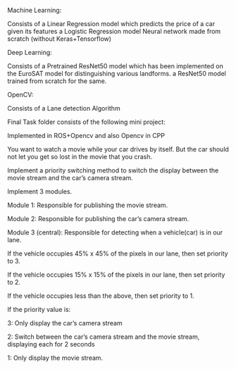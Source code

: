 Machine Learning:

Consists of 
a Linear Regression model which predicts the price of a car given its features
a Logistic Regression model
Neural network made from scratch (without Keras+Tensorflow)

Deep Learning:

Consists of
a Pretrained ResNet50 model which has been implemented on the EuroSAT model for distinguishing various landforms.
a ResNet50 model trained from scratch for the same.

OpenCV:

Consists of a Lane detection Algorithm

Final Task folder consists of the following mini project: 

Implemented in ROS+Opencv and also Opencv in CPP

You want to watch a movie while your car drives by itself. But the car should not let you get so lost in the movie that you crash.

Implement a priority switching method to switch the display between the movie stream and the car’s camera stream.

Implement 3 modules.

Module 1: Responsible for publishing the movie stream.

Module 2: Responsible for publishing the car’s camera stream.

Module 3 (central): Responsible for detecting when a vehicle(car) is in our lane.

If the vehicle occupies 45% x 45% of the pixels in our lane, then set priority to 3.

If the vehicle occupies 15% x 15% of the pixels in our lane, then set priority to 2.

If the vehicle occupies less than the above, then set priority to 1.

If the priority value is:

3: Only display the car’s camera stream

2: Switch between the car’s camera stream and the movie stream, displaying each for 2 seconds

1: Only display the movie stream.
